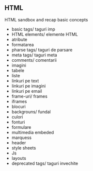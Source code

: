 ##  HTML
HTML sandbox and recap basic concepts
* basic tags/ taguri imp
* HTML elements/ elemente HTML
* atribute
* formatarea
* pharse tags/ taguri de parsare
* meta tags/ taguri meta
* comments/ comentarii
* imagini
* tabele
* liste
* linkuri pe text
* linkuri pe imagini
* linkuri pe email
* frame-uri/ frames 
* iframes
* blocuri
* backgrouns/ fundal
* culori
* fonturi
* formulare
* multimedia embeded
* marquess
* header
* style sheets
* Js
* layouts
* deprecated tags/ taguri invechite 
